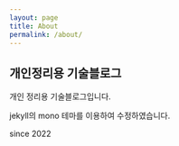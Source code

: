 ```yaml
---
layout: page
title: About
permalink: /about/
---
```


## 개인정리용 기술블로그

 
개인 정리용 기술블로그입니다. 

jekyll의 mono 테마를 이용하여 수정하였습니다.
 
since 2022


